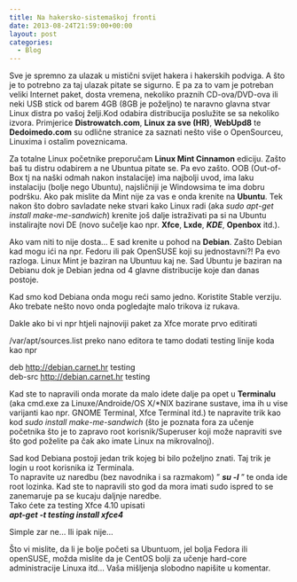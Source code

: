 ```yaml
---
title: Na hakersko-sistemaškoj fronti
date: 2013-08-24T21:59:00+00:00
layout: post
categories:
  - Blog
---
```

Sve je spremno za ulazak u mistični svijet hakera i hakerskih podviga. A što je to potrebno za taj ulazak pitate se sigurno. E pa za to vam je potreban veliki Internet paket, dosta vremena, nekoliko praznih CD-ova/DVD-ova ili neki USB stick od barem 4GB (8GB je poželjno) te naravno glavna stvar Linux distra po vašoj želji.<a name='more'></a>Kod odabira distribucija poslužite se sa nekoliko izvora. Primjerice **Distrowatch.com**, **Linux za sve (HR)**, **WebUpd8** te **Dedoimedo.com** su odlične stranice za saznati nešto više o OpenSourceu, Linuxima i ostalim poveznicama.

Za totalne Linux početnike preporučam **Linux Mint Cinnamon** ediciju. Zašto baš tu distru odabirem a ne Ubuntua pitate se. Pa evo zašto. OOB (Out-of-Box tj na naški odmah nakon instalacije) ima najbolji uvod, ima laku instalaciju (bolje nego Ubuntu), najsličniji je Windowsima te ima dobru podršku. Ako pak mislite da Mint nije za vas e onda krenite na **Ubuntu**. Tek nakon što dobro savladate neke stvari kako Linux radi (aka _sudo apt-get install make-me-sandwich_) krenite još dalje istraživati pa si na Ubuntu instalirajte novi DE (novo sučelje kao npr. **Xfce**, **Lxde**, **_KDE_**, **Openbox** itd.).

Ako vam niti to nije dosta&#8230; E sad krenite u pohod na **Debian**. Zašto Debian kad mogu ići na npr. Fedoru ili pak OpenSUSE koji su jednostavni?! Pa evo razloga. Linux Mint je baziran na Ubuntuu kaj ne. Sad Ubuntu je baziran na Debianu dok je Debian jedna od 4 glavne distribucije koje dan danas postoje.

Kad smo kod Debiana onda mogu reći samo jedno. Koristite Stable verziju. Ako trebate nešto novo onda pogledajte malo trikova iz rukava.

Dakle ako bi vi npr htjeli najnoviji paket za Xfce morate prvo editirati

/var/apt/sources.list preko nano editora te tamo dodati testing linije koda kao npr

deb http://debian.carnet.hr testing  
deb-src http://debian.carnet.hr testing

Kad ste to napravili onda morate da malo idete dalje pa opet u **Terminalu** (aka cmd.exe za Linuxe/Androide/OS X/*NIX bazirane sustave, ima ih u vise varijanti kao npr. GNOME Terminal, Xfce Terminal itd.) te napravite trik kao kod _sudo install make-me-sandwich_ (što je poznata fora za učenje početnika što je to zapravo root korisnik/Superuser koji može napraviti sve što god poželite pa čak ako imate Linux na mikrovalnoj).

Sad kod Debiana postoji jedan trik kojeg bi bilo poželjno znati. Taj trik je login u root korisnika iz Terminala.  
To napravite uz naredbu (bez navodnika i sa razmakom) &#8221; _**su -l**_ &#8221; te onda ide root lozinka. Kad ste to napravili sto god da mora imati sudo ispred to se zanemaruje pa se kucaju daljnje naredbe.  
Tako ćete za testing Xfce 4.10 upisati  
_**apt-get -t testing install xfce4**_

Simple zar ne&#8230; Ili ipak nije&#8230;

Što vi mislite, da li je bolje početi sa Ubuntuom, jel bolja Fedora ili openSUSE, možda mislite da je CentOS bolji za učenje hard-core administracije Linuxa itd&#8230; Vaša mišljenja slobodno napišite u komentar.